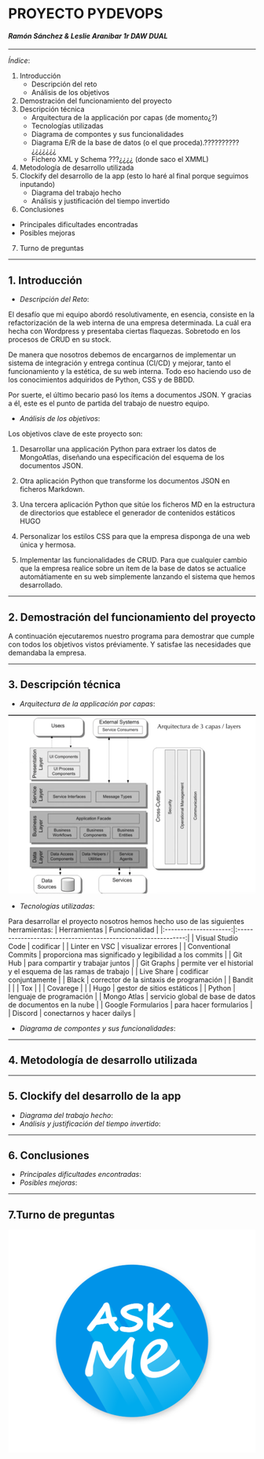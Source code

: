 # **PROYECTO PYDEVOPS**
#### ***Ramón Sánchez & Leslie Aranibar***  *1r DAW DUAL* 
-------
$Índice:$

1. Introducción
   * Descripción del reto
   * Análisis de los objetivos   
2. Demostración del funcionamiento del proyecto
3. Descripción técnica
    * Arquitectura de la applicación por capas (de momento¿?)
    * Tecnologías utilizadas 
    * Diagrama de compontes y sus funcionalidades
    * Diagrama E/R de la base de datos (o el que proceda).??????????¿¿¿¿¿¿¿
    * Fichero XML y Schema ???¿¿¿¿ (donde saco el XMML)
4. Metodología de desarrollo utilizada
5. Clockify del desarrollo de la app (esto lo haré  al final porque seguimos inputando)
   * Diagrama del trabajo hecho
   * Análisis y justificación del tiempo invertido
6. Conclusiones 
  * Principales dificultades encontradas
   * Posibles mejoras 
7. Turno de preguntas
---
## **1. Introducción**

- $Descripción$ $del$ $Reto:$
  
El desafío que mi equipo abordó resolutivamente, en esencia, consiste en la refactorización de la web interna de una empresa determinada. La cuál era hecha con Wordpress y presentaba ciertas flaquezas. Sobretodo en los procesos de CRUD en su stock.

De manera que nosotros debemos de encargarnos de implementar un sistema de integración y entrega contínua (CI/CD) y mejorar, tanto el funcionamiento y la estética, de su web interna. Todo eso haciendo uso de los conocimientos adquiridos de Python, CSS y de BBDD.

Por suerte, el último becario pasó los ítems a documentos JSON. Y gracias a él, este es el punto de partida del trabajo de nuestro equipo.

- $Análisis$ $de$ $los$ $objetivos:$

Los objetivos clave de este proyecto son:

1. Desarrollar una applicación Python para extraer los datos de MongoAtlas, diseñando una especificación del esquema de los  documentos JSON. 
   
2. Otra aplicación Python que transforme los documentos JSON en ficheros Markdown.
3. Una tercera aplicación Python que sitúe los ficheros MD en la estructura de directorios que establece el generador de contenidos estáticos HUGO
4. Personalizar los estilos CSS para que la empresa disponga de una web única y hermosa. 
5. Implementar las funcionalidades de CRUD. Para que cualquier cambio que la empresa realice sobre un ítem de la base de datos se actualice automátiamente en su web simplemente lanzando el sistema que hemos desarrollado. 
---
## **2. Demostración del funcionamiento del proyecto**

A continuación ejecutaremos nuestro programa para demostrar que cumple con todos los objetivos vistos préviamente. Y satisfae las necesidades que demandaba la empresa. 

---
## **3. Descripción técnica**

  * $Arquitectura$ $de$ $la$ $applicación$ $por$ $capas:$ 
  
![arquitecturaCapas](./srcReadme/arquitecturaCapas.png)

   * $Tecnologías$ $utilizadas:$

Para desarrollar el proyecto nosotros hemos hecho uso de las siguientes herramientas:
|      Herramientas     |                         Funcionalidad                         |
|:---------------------:|:-------------------------------------------------------------:|
| Visual Studio Code    | codificar                                                     |
| Linter en VSC         | visualizar errores                                            |
| Conventional Commits  | proporciona mas significado y legibilidad a los commits       |
| Git Hub               | para compartir y trabajar juntos                              |
| Git Graphs            | permite ver el historial y el esquema de las ramas de trabajo |
| Live Share            | codificar conjuntamente                                       |
| Black                 | corrector de la sintaxis de programación                      |
| Bandit                |                                                               |
| Tox                   |                                                               |
| Covarege              |                                                               |
| Hugo                  | gestor de sitios estáticos                                    |
| Python                | lenguaje de programación                                      |
| Mongo Atlas           | servicio global de base de datos de documentos en la nube     |
| Google Formularios    | para hacer formularios                                        |
| Discord               | conectarnos y hacer dailys                                    |


   * $Diagrama$ $de$ $compontes$ $y$ $sus$ $funcionalidades:$

---
 ## **4. Metodología de desarrollo utilizada**
---
## **5. Clockify del desarrollo de la app**
* $Diagrama$ $del$ $trabajo$ $hecho:$
* $Análisis$ $y$ $justificación$ $del$ $tiempo$ $invertido:$
---
## **6. Conclusiones**
* $Principales$ $dificultades$ $encontradas:$
* $Posibles$ $mejoras:$
---
## **7.Turno de preguntas**
![ask me](./srcReadme/askMe.png)